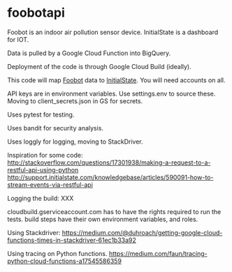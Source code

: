 # foobotapi
Foobot is an indoor air pollution sensor device.
InitialState is a dashboard for IOT.

Data is pulled by a Google Cloud Function into BigQuery.

Deployment of the code is through Google Cloud Build (ideally).

This code will map [Foobot](http://foobot.io) data to [InitialState](http://initialstate.com).
You will need accounts on all.

API keys are in environment variables.
Use settings.env to source these.
Moving to client_secrets.json in GS for secrets.

Uses pytest for testing.

Uses bandit for security analysis.

Uses loggly for logging, moving to StackDriver.

Inspiration for some code:
http://stackoverflow.com/questions/17301938/making-a-request-to-a-restful-api-using-python
http://support.initialstate.com/knowledgebase/articles/590091-how-to-stream-events-via-restful-api

Logging the build: XXX

cloudbuild.gserviceaccount.com has to have the rights required to run the tests.
build steps have their own environment variables, and roles.  

Using Stackdriver: https://medium.com/@duhroach/getting-google-cloud-functions-times-in-stackdriver-61ec1b33a92

Using tracing on Python functions. https://medium.com/faun/tracing-python-cloud-functions-a17545586359
